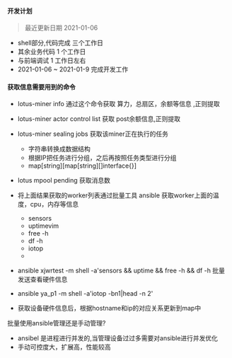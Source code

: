 
#### 开发计划    
> 最近更新日期 2021-01-06 

* shell部分,代码完成 三个工作日
* 其余业务代码 1 个工作日
* 与前端调试 1 工作日左右
* 2021-01-06 ~ 2021-01-9 完成开发工作






#### 获取信息需要用到的命令 

* lotus-miner info  通过这个命令获取 算力，总扇区，余额等信息 ,正则提取
* lotus-miner actor control list  获取 post余额信息,正则提取
* lotus-miner sealing jobs 获取该miner正在执行的任务
    * 字符串转换成数据结构
    * 根据IP把任务进行分组，之后再按照任务类型进行分组 
    * map[string][map[string][]interface{}] 
* lotus mpool pending  获取消息数 
* 将上面结果获取的worker列表通过批量工具 ansible  获取worker上面的温度，cpu，内存等信息 
    * sensors
    * uptimevim
    * free -h
    * df -h
    * iotop
    * 
    
* ansible xjwrtest -m shell -a'sensors && uptime && free -h && df -h  批量发送查看硬件信息     
* ansible ya_p1 -m shell -a'iotop -bn1|head -n 2'  
* 获取设备硬件信息后，根据hostname和ip的对应关系更新到map中

批量使用ansible管理还是手动管理?
* ansibel 是进程进行并发的,当管理设备过过多需要对ansible进行并发优化
* 手动可控度大，扩展高，性能较高 
        
    

